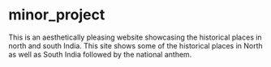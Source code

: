# minor_project
This is an aesthetically pleasing website showcasing the historical places in north and south India. 
This site shows some of the historical places in North as well as South India followed by the national anthem.
